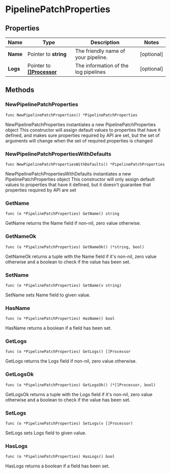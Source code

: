 # PipelinePatchProperties

## Properties

|Name | Type | Description | Notes|
|------------ | ------------- | ------------- | -------------|
|**Name** | Pointer to **string** | The friendly name of your pipeline. | [optional] |
|**Logs** | Pointer to [**[]Processor**](Processor.md) | The information of the log pipelines | [optional] |

## Methods

### NewPipelinePatchProperties

`func NewPipelinePatchProperties() *PipelinePatchProperties`

NewPipelinePatchProperties instantiates a new PipelinePatchProperties object
This constructor will assign default values to properties that have it defined,
and makes sure properties required by API are set, but the set of arguments
will change when the set of required properties is changed

### NewPipelinePatchPropertiesWithDefaults

`func NewPipelinePatchPropertiesWithDefaults() *PipelinePatchProperties`

NewPipelinePatchPropertiesWithDefaults instantiates a new PipelinePatchProperties object
This constructor will only assign default values to properties that have it defined,
but it doesn't guarantee that properties required by API are set

### GetName

`func (o *PipelinePatchProperties) GetName() string`

GetName returns the Name field if non-nil, zero value otherwise.

### GetNameOk

`func (o *PipelinePatchProperties) GetNameOk() (*string, bool)`

GetNameOk returns a tuple with the Name field if it's non-nil, zero value otherwise
and a boolean to check if the value has been set.

### SetName

`func (o *PipelinePatchProperties) SetName(v string)`

SetName sets Name field to given value.

### HasName

`func (o *PipelinePatchProperties) HasName() bool`

HasName returns a boolean if a field has been set.

### GetLogs

`func (o *PipelinePatchProperties) GetLogs() []Processor`

GetLogs returns the Logs field if non-nil, zero value otherwise.

### GetLogsOk

`func (o *PipelinePatchProperties) GetLogsOk() (*[]Processor, bool)`

GetLogsOk returns a tuple with the Logs field if it's non-nil, zero value otherwise
and a boolean to check if the value has been set.

### SetLogs

`func (o *PipelinePatchProperties) SetLogs(v []Processor)`

SetLogs sets Logs field to given value.

### HasLogs

`func (o *PipelinePatchProperties) HasLogs() bool`

HasLogs returns a boolean if a field has been set.


